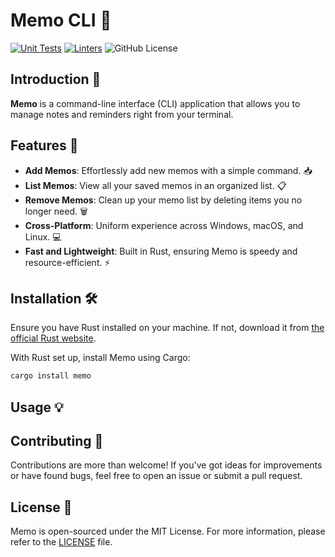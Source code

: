 # Memo CLI 📝
[![Unit Tests](https://github.com/iamlucasvieira/memo/actions/workflows/tests.yml/badge.svg)](https://github.com/iamlucasvieira/memo/actions/workflows/tests.yml)
[![Linters](https://github.com/iamlucasvieira/memo/actions/workflows/linters.yml/badge.svg)](https://github.com/iamlucasvieira/memo/actions/workflows/linters.yml)
![GitHub License](https://img.shields.io/github/license/iamlucasvieira/memo)

## Introduction 🌟

**Memo** is a command-line interface (CLI) application that allows you to manage notes and reminders right from your terminal.

## Features 🚀

- **Add Memos**: Effortlessly add new memos with a simple command. 📥
- **List Memos**: View all your saved memos in an organized list. 📋
- **Remove Memos**: Clean up your memo list by deleting items you no longer need. 🗑️
- **Cross-Platform**: Uniform experience across Windows, macOS, and Linux. 💻
- **Fast and Lightweight**: Built in Rust, ensuring Memo is speedy and resource-efficient. ⚡

## Installation 🛠️

Ensure you have Rust installed on your machine. If not, download it from [the official Rust website](https://www.rust-lang.org/).

With Rust set up, install Memo using Cargo:

```bash
cargo install memo
```

## Usage 💡

## Contributing 🤝

Contributions are more than welcome! If you've got ideas for improvements or have found bugs, feel free to open an issue or submit a pull request.

## License 📄

Memo is open-sourced under the MIT License. For more information, please refer to the [LICENSE](LICENSE) file.
